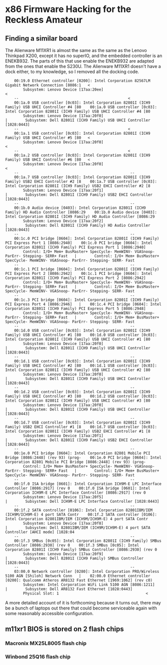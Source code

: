 x86 Firmware Hacking for the Reckless Amateur
=============================================

Finding a similar board
-----------------------

The Alienware M11XR1 is almost the same as the same as the Lenovo Thinkpad X200,
except it has no superIO, and the embedded controller is an ENEKB932. The parts
of this that use enable the ENEKB932 are adapted from the ones that enable the
S230U. The Alienware M11XR1 doesn't have a dock either, to my knowledge, so I
removed all the docking code.

        00:19.0 Ethernet controller [0200]: Intel Corporation 82567LM Gigabit Network Connection [8086:1   <
            Subsystem: Lenovo Device [17aa:20ee]							   <
        --												   <
        00:1a.0 USB controller [0c03]: Intel Corporation 82801I (ICH9 Family) USB UHCI Controller #4 [80	00:1a.0 USB controller [0c03]: Intel Corporation 82801I (ICH9 Family) USB UHCI Controller #4 [80
            Subsystem: Lenovo Device [17aa:20f0]							   |		Subsystem: Dell 82801I (ICH9 Family) USB UHCI Controller [1028:0443]
        --												   <
        00:1a.1 USB controller [0c03]: Intel Corporation 82801I (ICH9 Family) USB UHCI Controller #5 [80   <
            Subsystem: Lenovo Device [17aa:20f0]							   <
        --												   <
        00:1a.2 USB controller [0c03]: Intel Corporation 82801I (ICH9 Family) USB UHCI Controller #6 [80   <
            Subsystem: Lenovo Device [17aa:20f0]							   <
        --													--
        00:1a.7 USB controller [0c03]: Intel Corporation 82801I (ICH9 Family) USB2 EHCI Controller #2 [8	00:1a.7 USB controller [0c03]: Intel Corporation 82801I (ICH9 Family) USB2 EHCI Controller #2 [8
            Subsystem: Lenovo Device [17aa:20f1]							   |		Subsystem: Dell 82801I (ICH9 Family) USB2 EHCI Controller [1028:0443]
        --													--
        00:1b.0 Audio device [0403]: Intel Corporation 82801I (ICH9 Family) HD Audio Controller [8086:29	00:1b.0 Audio device [0403]: Intel Corporation 82801I (ICH9 Family) HD Audio Controller [8086:29
            Subsystem: Lenovo Device [17aa:20f2]							   |		Subsystem: Dell 82801I (ICH9 Family) HD Audio Controller [1028:0443]
        --													--
        00:1c.0 PCI bridge [0604]: Intel Corporation 82801I (ICH9 Family) PCI Express Port 1 [8086:2940]	00:1c.0 PCI bridge [0604]: Intel Corporation 82801I (ICH9 Family) PCI Express Port 1 [8086:2940]
            Control: I/O+ Mem+ BusMaster+ SpecCycle- MemWINV- VGASnoop- ParErr- Stepping- SERR+ Fast   |		Control: I/O+ Mem+ BusMaster+ SpecCycle- MemWINV- VGASnoop- ParErr- Stepping- SERR- Fast
        --													--
        00:1c.1 PCI bridge [0604]: Intel Corporation 82801I (ICH9 Family) PCI Express Port 2 [8086:2942]	00:1c.1 PCI bridge [0604]: Intel Corporation 82801I (ICH9 Family) PCI Express Port 2 [8086:2942]
            Control: I/O+ Mem+ BusMaster+ SpecCycle- MemWINV- VGASnoop- ParErr- Stepping- SERR+ Fast   |		Control: I/O+ Mem+ BusMaster+ SpecCycle- MemWINV- VGASnoop- ParErr- Stepping- SERR- Fast
        --													--
        00:1c.3 PCI bridge [0604]: Intel Corporation 82801I (ICH9 Family) PCI Express Port 4 [8086:2946]   |	00:1c.4 PCI bridge [0604]: Intel Corporation 82801I (ICH9 Family) PCI Express Port 5 [8086:2948]
            Control: I/O+ Mem+ BusMaster+ SpecCycle- MemWINV- VGASnoop- ParErr- Stepping- SERR+ Fast   |		Control: I/O+ Mem+ BusMaster+ SpecCycle- MemWINV- VGASnoop- ParErr- Stepping- SERR- Fast
        --													--
        00:1d.0 USB controller [0c03]: Intel Corporation 82801I (ICH9 Family) USB UHCI Controller #1 [80	00:1d.0 USB controller [0c03]: Intel Corporation 82801I (ICH9 Family) USB UHCI Controller #1 [80
            Subsystem: Lenovo Device [17aa:20f0]							   |		Subsystem: Dell 82801I (ICH9 Family) USB UHCI Controller [1028:0443]
        --													--
        00:1d.1 USB controller [0c03]: Intel Corporation 82801I (ICH9 Family) USB UHCI Controller #2 [80	00:1d.1 USB controller [0c03]: Intel Corporation 82801I (ICH9 Family) USB UHCI Controller #2 [80
            Subsystem: Lenovo Device [17aa:20f0]							   |		Subsystem: Dell 82801I (ICH9 Family) USB UHCI Controller [1028:0443]
        --													--
        00:1d.2 USB controller [0c03]: Intel Corporation 82801I (ICH9 Family) USB UHCI Controller #3 [80	00:1d.2 USB controller [0c03]: Intel Corporation 82801I (ICH9 Family) USB UHCI Controller #3 [80
            Subsystem: Lenovo Device [17aa:20f0]							   |		Subsystem: Dell 82801I (ICH9 Family) USB UHCI Controller [1028:0443]
        --													--
        00:1d.7 USB controller [0c03]: Intel Corporation 82801I (ICH9 Family) USB2 EHCI Controller #1 [8	00:1d.7 USB controller [0c03]: Intel Corporation 82801I (ICH9 Family) USB2 EHCI Controller #1 [8
            Subsystem: Lenovo Device [17aa:20f1]							   |		Subsystem: Dell 82801I (ICH9 Family) USB2 EHCI Controller [1028:0443]
        --													--
        00:1e.0 PCI bridge [0604]: Intel Corporation 82801 Mobile PCI Bridge [8086:2448] (rev 93) (prog-	00:1e.0 PCI bridge [0604]: Intel Corporation 82801 Mobile PCI Bridge [8086:2448] (rev 93) (prog-
            Control: I/O+ Mem+ BusMaster+ SpecCycle- MemWINV- VGASnoop- ParErr- Stepping- SERR+ Fast   |		Control: I/O+ Mem+ BusMaster+ SpecCycle- MemWINV- VGASnoop- ParErr- Stepping- SERR- Fast
        --													--
        00:1f.0 ISA bridge [0601]: Intel Corporation ICH9M-E LPC Interface Controller [8086:2917] (rev 0	00:1f.0 ISA bridge [0601]: Intel Corporation ICH9M-E LPC Interface Controller [8086:2917] (rev 0
            Subsystem: Lenovo Device [17aa:20f5]							   |		Subsystem: Dell ICH9M-E LPC Interface Controller [1028:0443]
        --													--
        00:1f.2 SATA controller [0106]: Intel Corporation 82801IBM/IEM (ICH9M/ICH9M-E) 4 port SATA Contr	00:1f.2 SATA controller [0106]: Intel Corporation 82801IBM/IEM (ICH9M/ICH9M-E) 4 port SATA Contr
            Subsystem: Lenovo Device [17aa:20f8]							   |		Subsystem: Dell 82801IBM/IEM (ICH9M/ICH9M-E) 4 port SATA Controller [AHCI mode] [1028:04
        --													--
        00:1f.3 SMBus [0c05]: Intel Corporation 82801I (ICH9 Family) SMBus Controller [8086:2930] (rev 0	00:1f.3 SMBus [0c05]: Intel Corporation 82801I (ICH9 Family) SMBus Controller [8086:2930] (rev 0
            Subsystem: Lenovo Device [17aa:20f9]							   |		Subsystem: Dell 82801I (ICH9 Family) SMBus Controller [1028:0443]
        --													--
        03:00.0 Network controller [0280]: Intel Corporation PRO/Wireless 5100 AGN [Shiloh] Network Conn   |	02:00.0 Ethernet controller [0200]: Qualcomm Atheros AR8132 Fast Ethernet [1969:1062] (rev c0)
            Subsystem: Intel Corporation WiFi Link 5100 AGN [8086:1211]				   |		Subsystem: Dell AR8132 Fast Ethernet [1028:0443]
            Physical Slot: 1									   <

A more detailed account of it is forthcoming because it turns out, there may be
a bunch of laptops out there that could become serviceable again with some
reasonably accessible configuration.

m11xr1 BIOS is stored on 2 flash chips
--------------------------------------

### Macronix MX25L8005 flash chip

### Winbond 25Q16 flash chip

